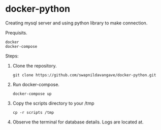 # docker-python
Creating mysql server and using python library to make connection.

Prequisits.

    docker
    docker-compose


Steps:

1. Clone the repository.

    ```
    git clone https://github.com/swapnildavangave/docker-python.git
    ```
2. Run docker-compose.
    
    ```
    docker-compose up
    ```

3. Copy the scripts directory to your /tmp

    ```
    cp -r scripts /tmp
    ```
4. Observe the terminal for database details. Logs are located at.

    ```/tmp/scripts/output.log
    ```
